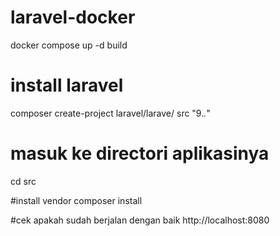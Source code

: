 # laravel-docker
docker compose up -d build

# install laravel
composer create-project laravel/larave/ src "9.*.*"

# masuk ke directori aplikasinya
cd src

#install vendor
composer install

#cek apakah sudah berjalan dengan baik
http://localhost:8080

